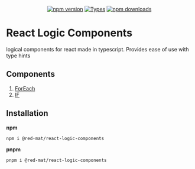 <div align="center">

[![npm version](https://img.shields.io/npm/v/@red-mat/react-logic-components)](https://www.npmjs.com/package/@red-mat/react-logic-components)
[![Types](https://img.shields.io/npm/types/@red-mat/react-logic-components)](https://www.typescriptlang.org/index.html)
[![npm downloads](https://img.shields.io/npm/dm/@red-mat/react-logic-components)](https://www.npmjs.com/package/@red-mat/react-logic-components)

</div>

# React Logic Components

logical components for react made in typescript.
Provides ease of use with type hints

## Components

1. [ForEach](./docs/foreach.md)
2. [IF](./docs/IF.md)

## Installation

**npm**

```shell
npm i @red-mat/react-logic-components
```

**pnpm**

```shell
pnpm i @red-mat/react-logic-components
```
